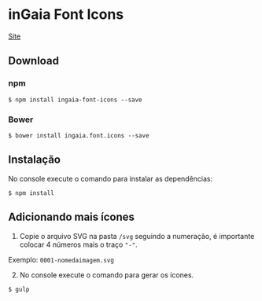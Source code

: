# inGaia Font Icons

[Site](https://ingaia.github.io/font.icons/)

## Download

### npm

```console
$ npm install ingaia-font-icons --save
```

### Bower

```console
$ bower install ingaia.font.icons --save
```

## Instalação

No console execute o comando para instalar as dependências:

```console
$ npm install
```

## Adicionando mais ícones

1. Copie o arquivo SVG na pasta `/svg` seguindo a numeração, é importante colocar 4 números mais o traço `"-"`.

 Exemplo:
`0001-nomedaimagem.svg`

2. No console execute o comando para gerar os ícones.

```console
$ gulp
```


